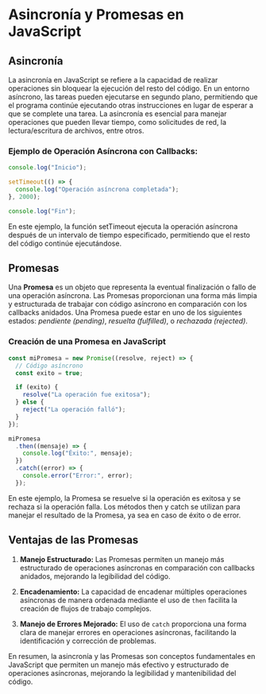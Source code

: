 # Asincronía y Promesas en JavaScript

## Asincronía

La asincronía en JavaScript se refiere a la capacidad de realizar operaciones sin bloquear la ejecución del resto del código. En un entorno asíncrono, las tareas pueden ejecutarse en segundo plano, permitiendo que el programa continúe ejecutando otras instrucciones en lugar de esperar a que se complete una tarea. La asincronía es esencial para manejar operaciones que pueden llevar tiempo, como solicitudes de red, la lectura/escritura de archivos, entre otros.

### Ejemplo de Operación Asíncrona con Callbacks:

```javascript
console.log("Inicio");

setTimeout(() => {
  console.log("Operación asíncrona completada");
}, 2000);

console.log("Fin");
```

En este ejemplo, la función setTimeout ejecuta la operación asíncrona después de un intervalo de tiempo especificado, permitiendo que el resto del código continúe ejecutándose.

## Promesas

Una **Promesa** es un objeto que representa la eventual finalización o fallo de una operación asíncrona. Las Promesas proporcionan una forma más limpia y estructurada de trabajar con código asíncrono en comparación con los callbacks anidados. Una Promesa puede estar en uno de los siguientes estados: _pendiente (pending)_, _resuelta (fulfilled)_, o _rechazada (rejected)_.

### Creación de una Promesa en JavaScript

```javascript
const miPromesa = new Promise((resolve, reject) => {
  // Código asíncrono
  const exito = true;

  if (exito) {
    resolve("La operación fue exitosa");
  } else {
    reject("La operación falló");
  }
});

miPromesa
  .then((mensaje) => {
    console.log("Éxito:", mensaje);
  })
  .catch((error) => {
    console.error("Error:", error);
  });
```

En este ejemplo, la Promesa se resuelve si la operación es exitosa y se rechaza si la operación falla. Los métodos then y catch se utilizan para manejar el resultado de la Promesa, ya sea en caso de éxito o de error.

## Ventajas de las Promesas

1. **Manejo Estructurado:**
   Las Promesas permiten un manejo más estructurado de operaciones asíncronas en comparación con callbacks anidados, mejorando la legibilidad del código.

2. **Encadenamiento:**
   La capacidad de encadenar múltiples operaciones asíncronas de manera ordenada mediante el uso de `then` facilita la creación de flujos de trabajo complejos.

3. **Manejo de Errores Mejorado:**
   El uso de `catch` proporciona una forma clara de manejar errores en operaciones asíncronas, facilitando la identificación y corrección de problemas.

En resumen, la asincronía y las Promesas son conceptos fundamentales en JavaScript que permiten un manejo más efectivo y estructurado de operaciones asíncronas, mejorando la legibilidad y mantenibilidad del código.